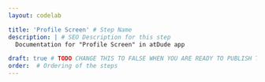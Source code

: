 ```yaml
---
layout: codelab

title: 'Profile Screen' # Step Name
description: | # SEO Description for this step
  Documentation for "Profile Screen" in atDude app

draft: true # TODO CHANGE THIS TO FALSE WHEN YOU ARE READY TO PUBLISH THE PAGE
order:  # Ordering of the steps
---
```






